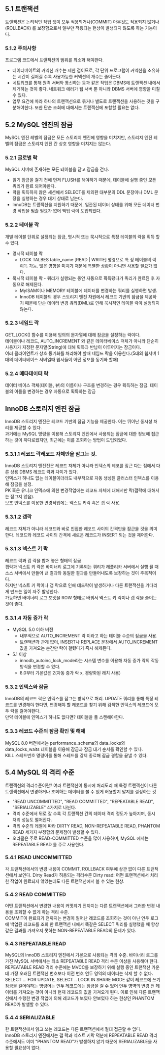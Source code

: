 ## 5.1 트랜잭션
트랜잭션은 논리적인 작업 셋이 모두 적용되거나(COMMIT) 아무것도 적용되지 않거나(ROLLBACK) 를 보장함으로서 일부만 적용되는 현상이 발생되지 않도록 하는 기능이다.  

### 5.1.2 주의사항
프로그램 코드에서 트랜잭션의 범위를 최소화 해야한다.
- 데이터베이트의 커넥션 개수는 제한 점이므로, 각 단위 프로그램이 커넥션을 소유하는 시간이 길어질 수록 사용가능한 커넥션의 개수는 줄어든다.
- 네트워크를 통해 원격 서버와 통신하는 등과 같은 작업은 DBMS에 트랜잭션 내에서 제거하는 것이 좋다. 네트워크 에러가 웹 서버 뿐 아니라 DBMS 서버에 영향을 미칠 수 있다.
- 업무 요건에 따라 하나의 트랜잭션으로 묶거나 별도로 트랜잭션을 사용하는 것을 구분해야한다. 또한 단순 조회에 대해서는 트랜잭션에 포함할 필요는 없다.

## 5.2 MySQL 엔진의 잠금
MySQL 엔진 레벨의 잠금은 모든 스토리지 엔진에 영향을 미치지만, 스토리지 엔진 레벨의 잠금은 스토리지 엔진 간 상호 영향을 미치지는 않는다.

### 5.2.1 글로벌 락
MySQL 서버에 존재하는 모든 테이블을 닫고 잠금을 건다.
- 읽기 잠금을 걸기 전에 먼저 FLUSH를 해야하기 때문에, 테이블에 실행 중인 모든 쿼리가 완료 되어야한다. 
- 락을 획득하지 않은 세션에서 SELECT를 제외환 대부분의 DDL 문장이나 DML 문장을 실행하는 경우 대기 상태로 남는다.
- InnoDB는 트랜잭션을 지원하기 때문에, 일관된 데이터 상태를 위해 모든 데이터 변경 작업을 멈출 필요가 없어 백업 락이 도입되었다.

### 5.2.2 테이블 락
개별 테이블 단위로 설정되는 잠금, 명시적 또는 묵시적으로 특정 테이블의 락을 획득 할 수 있다.
- 명시적 테이블 락   
  - LOCK TALBES table_name [READ | WRITE] 명령으로 특 정 테이블의 락 획득 가능. 많은 영향을 미치기 때문에 특별한 상황이 아니면 사용할 필요가 없다.
- 묵시적 테이블 락  - 쿼리가 실행되는 동안 자동으로 획득됐다가 쿼리가 완료된 후 자동으로 해제된다.  
  - MyISAM이나 MEMORY 테이블에 데이터를 변경하는 쿼리를 실행하면 발생.
  - InnoDB 테이블의 경우 스토리지 엔진 차원에서 레코드 기반의 잠금을 제공하기 때문에 단순 데이터 변경 쿼리(DML)로 인해 묵시적인 테이블 락이 설정되지 않는다. 
  
### 5.2.3 네임드 락
GET_LOCK() 함수를 이용해 임의의 문자열에 대해 잠금을 설정하는 락이다.  
테이블이나 레코드, AUTO_INCREMENT 와 같은 데이터베이스 객체가 아니라 단순히 사용자가 지정한 문자열(String)에 대해 획득과 반납이 이루어지는 잠금이다.  
여러 클라이언트가 상호 동기화를 처리해야 할때 네임드 락을 이용한다.(5대의 웹서버 1대의 데이터베이스 서버일때 웹서들이 어떤 정보를 동기화 할때)  

### 5.2.4 메타데이터 락
데이터 베이스 객체(테이블, 뷰)의 이름이나 구조를 변경하는 경우 획득하는 잠금. 테이블의 이름을 변경하는 경우 자동으로 획득하는 잠금

## InnoDB 스토리지 엔진 잠금
InnoDB 스토리지 엔진은 레코드 기반의 잠금 기능을 제공한다. 이는 뛰어난 동시성 처리를 제공할 수 있다.  
과거에는 MySQL 명령을 이용해 스토리지 엔진에서 사용되는 잠금에 대한 정보에 접근하는 것이 까다로웠지만, 최근에는 이를 조회하는 방법이 도입되었다.

### 5.3.1.1 레코드 락레코드 자체만을 잠그는 것.  
InnoDB 스토리지 엔진진은 레코드 자체가 아니라 인덱스의 레코를 잠근 다는 점에서 다른 상용 DBMS 레코드 락과 차이가 있다.  
인덱스가 하나도 없는 테이블이더라도 내부적으로 자동 생성된 클러스터 인덱스를 이용해 잠금을 설정.  
PK 혹은 유니크 인덱스에 의한 변경작업에는 레코드 자체에 대해서만 락(갭락에 대해서는 잠그지 않음).  
보조 인덱스를 이용한 변경작업에는 넥스트 키락 혹은 갭 락 사용.  

### 5.3.1.2 갭락
레코드 자체가 아니라 레코드와 바로 인접한 레코드 사이의 간격만을 잠근을 것을 의미한다. 
레코드와 레코드 사이의 간격에 새로운 레코드가 INSERT 되는 것을 제어한다.

### 5.3.1.3 넥스트 키 락
레코드 락과 갭 락을 합쳐 놓은 형태의 잠금  
갭락과 넥스트 키 락은 바이너리 로그에 기록되는 쿼리가 레플리카 서버에서 실행 될 때 소스 서버에서 만들어 낸 결과와 동일한 결과를 만들어내도록 보장하는 것이 주목적이다.  
하지만 넥스트 키 락이나 갭 락으로 인해 데드락이 발생하거나 다른 트랜잭션을 기다리게 만드는 일이 자주 발생한다.  
가능하면 바이너리 로그 포맷을 ROW 형태로 바꿔서 넥스트 키 락이나 갭 락을 줄이는 것이 좋다.

### 5.3.1.4 자동 증가 락
- MySQL 5.0 이하 버전   
  - 내부적으로 AUTO_INCREMENT 락 이라고 하는 테이블 수준의 잠금을 사용.
  - 트랜잭션과 관계 없이, INSERT나 REPLACE 문장에서 AUTO_INCREMENT 값을 가져오는 순간만 락이 걸렸다가 즉시 해제된다.
- 5.1 이상  
  - innodb_autoinc_lock_mode라는 시스템 변수를 이용해 자동 증가 락의 작동 방식을 변경할 수 있다. 
  - 8.0부터 기본값은 2(자동 증가 락 x, 경량화된 래치 사용)

### 5.3.2 인덱스와 잠금
InnoDB의 레코드 락은 인덱스를 잠그는 방식으로 처리. UPDATE 쿼리를 통해 특정 레코드를 변경해야 한다면, 변경해야 할 레코드를 찾기 위해 검색한 인덱스의 레코드에 모두 락을 걸어야한다.  
만약 테이블에 인덱스가 하나도 없다면? 테이블을 풀 스캔해야한다.

### 5.3.3 레코드 수준의 잠금 확인 및 해제
MySQL 8.0 버전에서는 performance_schema의 data_locks와 data_locks_waits 테이블을 이용해 잠금과 잠금 대기 순서를 확인할 수 있다.  
KILL 스레드번호 명령어를 통해 스레드를 강제 종료해 잠금 경합을 끝낼 수 있다.

## 5.4 MySQL 의 격리 수준
트랜잭션의 격리수준이란? 여러 트랜잭션이 동시에 처리도리 때 특정 트랜잭션이 다른 트랜잭션에서 변경하거나 조회하는 데이터를 볼 수 있게 허용할지 말지를 결정하는 것  
- "READ UNCOMMITTED", "READ COMMITTED", "REPEATABLE READ", "SERIALIZABLE" 4가지로 나뉜다.
- 격리 수준에서 뒤로 갈 수록 각 트랜잭션 간의 데이터 격리 정도가 높아지며, 동시 처리 성능도 떨어진다.
- 격리 수준의 레벨에 따라 DIRTY READ, NON-REPEATABLE READ, PHANTOM READ 세가지 부정합의 문제점이 발생할 수 있다.
- 오라클은 주로 READ-COMMITTED 수준을 많이 사용하며, MySQL 에서는 REPEATABLE READ 를 주로 사용한다.

### 5.4.1 READ UNCOMMITTED
각 트랜잭션에서의 변경 내용이 COMMIT, ROLLBACK 여부에 상관 없이 다른 트랜잭션에서 보인다. 
Dirty Read가 허용되는 격리수준  Dirty read: 어떤 트랜잭션에서 처리한 작업이 완료되지 않았는데도 다른 트랜잭션에서 볼 수 있는 현상.

### 5.4.2 READ COMMITTED
어떤 트랜잭션에서 변경한 내용이 커밋되기 전까지는 다른 트랜잭션에서 그러한 변경 내용을 조회할 수 없게 하는 격리 수준.  
COMMIT이 완료되기 전까지는 변경이 일어난 레코드를 조회하는 것이 아닌 언두 로그에 백업된 레코드를 조회
한 트랜잭션 내에서 똑같은 SELECT 쿼리를 실행했을 때 항상 같은 결과를 가져오지 못하는 NON-REPEATABLE READ의 문제가 있다.   

### 5.4.3 REPEATABLE READ
MySQL의 InnoDB 스토리지 엔진에서 기본으로 사용되는 격리 수준. 바이너리 로그를 가진 MySQL 서버에서는 최소 REPEATABLE READ 격리 수준 이상을 사용해야 한다.  
REPEATABLE READ 격리 수준에눈 MVCC를 보장하기 위해 실행 중인 트랜잭션 가운데 가장 오래된 트랜잭션 번호보다 이전 번호 언두 영역의 데이터는 삭제 할 수 없다.   
SELECT ... FOR UPDATE, SELECT .. LOCK IN SHARE MODE 같이 레코드에 쓰기 잠금을 걸어야하는 명령어는 언두 레코드에는 잠금을 걸 수 었어 언두 영역의 변경 전 데이터를 가져오는 것이 아니라 현재 레코드의 값을 가져오게 된다. 
이로 인해 다른 트랜잭션에서 수행한 변경 작업에 의해 레코드가 보였다 안보였다 하는 현상인 PHANTOM READ가 발샐할 수 있다.  
### 5.4.4 SERIALIZABLE
한 트랜잭션에서 읽고 쓰는 레코드는 다른 트랜잭션에서 절대 접근할 수 없다.  
InnoDB 스토리지 엔진에서는 갭 락과 넥스트 키락 덕분에 REPEATABLE READ 격리 수준에서도 이미 "PHANTOM READ"가 발생하지 않기 때문에 SERIALIZABLE을 사용할 필요성이 없다.
